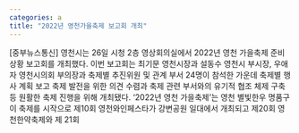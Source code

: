 ```yaml
---
categories: a
title: "2022년 영천가을축제 보고회 개최"
---
```

[중부뉴스통신] 영천시는 26일 시청 2층 영상회의실에서 2022년 영천 가을축제 준비상황 보고회를 개최했다. 이번 보고회는 최기문 영천시장과 설동수 영천시 부시장, 우애자 영천시의회 부의장과 축제별 추진위원 및 관계 부서 24명이 참석한 가운데 축제별 행사 계획 보고 축제 발전을 위한 의견 수렴과 축제 관련 부서와의 유기적 협조 체제 구축 등 원활한 축제 진행을 위해 개최됐다. ‘2022년 영천 가을축제’는 영천 별빛한우 명품구이 축제를 시작으로 제10회 영천와인페스타가 강변공원 일대에서 개최되고 제20회 영천한약축제와 제 21회